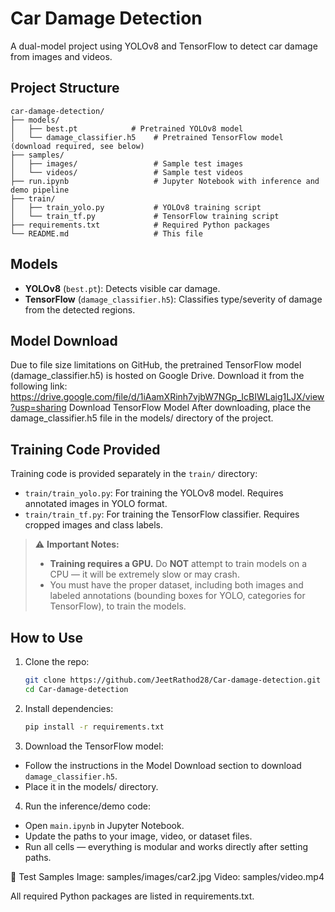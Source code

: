# Car Damage Detection

A dual-model project using YOLOv8 and TensorFlow to detect car damage from images and videos.

## Project Structure
```
car-damage-detection/
├── models/
│   ├── best.pt            # Pretrained YOLOv8 model
│   └── damage_classifier.h5    # Pretrained TensorFlow model (download required, see below)
├── samples/
│   ├── images/                 # Sample test images
│   └── videos/                 # Sample test videos
├── run.ipynb                   # Jupyter Notebook with inference and demo pipeline
├── train/
│   ├── train_yolo.py           # YOLOv8 training script
│   └── train_tf.py             # TensorFlow training script
├── requirements.txt            # Required Python packages
└── README.md                   # This file
```
## Models

- **YOLOv8** (`best.pt`): Detects visible car damage.
- **TensorFlow** (`damage_classifier.h5`): Classifies type/severity of damage from the detected regions.


## Model Download
Due to file size limitations on GitHub, the pretrained TensorFlow model (damage_classifier.h5) is hosted on Google Drive. Download it from the following link:
https://drive.google.com/file/d/1iAamXRinh7vjbW7NGp_IcBIWLaig1LJX/view?usp=sharing 
Download TensorFlow Model
After downloading, place the damage_classifier.h5 file in the models/ directory of the project.

## Training Code Provided

Training code is provided separately in the `train/` directory:

- `train/train_yolo.py`: For training the YOLOv8 model. Requires annotated images in YOLO format.
- `train/train_tf.py`: For training the TensorFlow classifier. Requires cropped images and class labels.

> ⚠️ **Important Notes:**  
> - **Training requires a GPU.** Do **NOT** attempt to train models on a CPU — it will be extremely slow or may crash.  
> - You must have the proper dataset, including both images and labeled annotations (bounding boxes for YOLO, categories for TensorFlow), to train the models.

## How to Use

1. Clone the repo:
   ```bash
   git clone https://github.com/JeetRathod28/Car-damage-detection.git
   cd Car-damage-detection
   
2. Install dependencies:
   ```bash
   pip install -r requirements.txt

3. Download the TensorFlow model:
- Follow the instructions in the Model Download section to download `damage_classifier.h5`.
- Place it in the models/ directory.
  
4. Run the inference/demo code:
- Open `main.ipynb` in Jupyter Notebook.
- Update the paths to your image, video, or dataset files.
- Run all cells — everything is modular and works directly after setting paths.

🧪 Test Samples
Image: samples/images/car2.jpg
Video: samples/video.mp4

All required Python packages are listed in requirements.txt.
